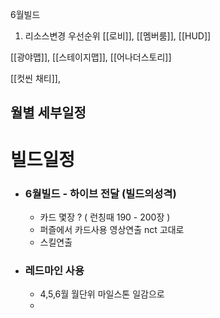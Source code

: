 

6월빌드

1. 리소스변경 우선순위
[[로비]], [[멤버룸]], [[HUD]]

[[광야맵]], [[스테이지맵]], [[어나더스토리]]

[[컷씬 채티]], 




## 월별 세부일정




# 빌드일정 
- ### 6월빌드 - 하이브 전달 (빌드의성격)
	- 카드 몇장 ? (  런칭때 190 - 200장  )
	- 퍼즐에서 카드사용 영상연출 nct 고대로
	- 스킬연출 


- ### 레드마인 사용
	- 4,5,6월 월단위 마일스톤 일감으로 
	- 

